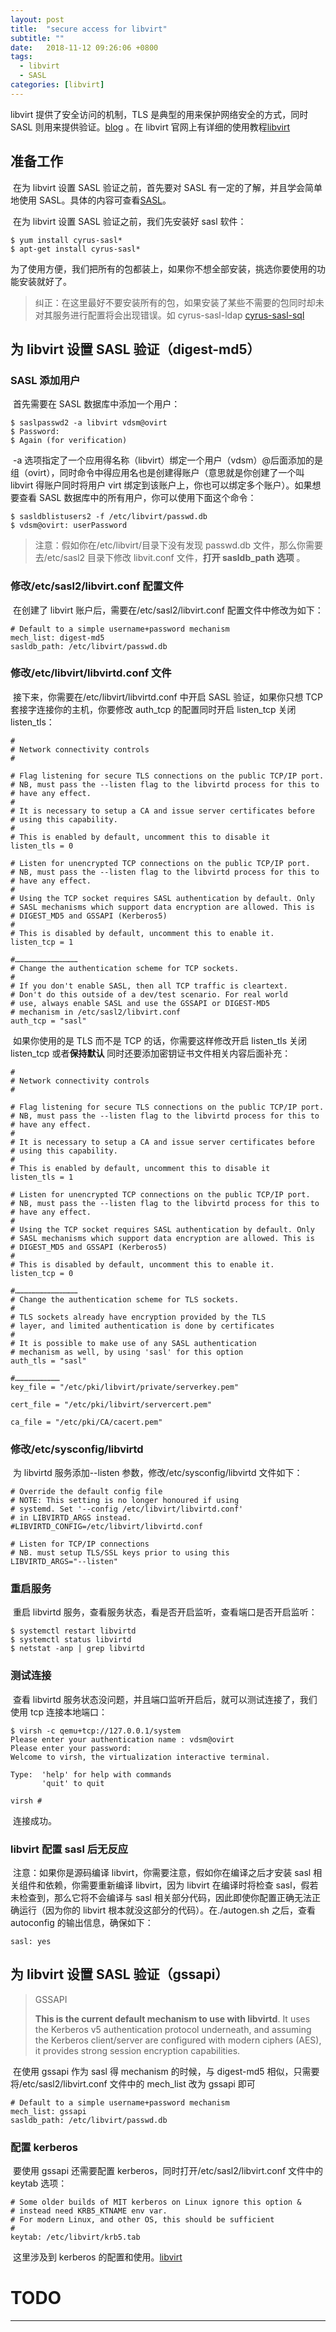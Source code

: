 ```yaml
---
layout: post
title:  "secure access for libvirt"
subtitle: ""
date:   2018-11-12 09:26:06 +0800
tags:
  - libvirt
  - SASL
categories: [libvirt]
---
```


 libvirt 提供了安全访问的机制，TLS 是典型的用来保护网络安全的方式，同时 SASL 则用来提供验证。[blog](http://blog.51cto.com/foxhound/2051024) 。在 libvirt 官网上有详细的使用教程[libvirt](https://libvirt.org/auth.html#ACL_server_sasl) 

## 准备工作

​	在为 libvirt 设置 SASL 验证之前，首先要对 SASL 有一定的了解，并且学会简单地使用 SASL。具体的内容可查看[SASL](G:\博客产出\技术概念\SASL.md)。

​	在为 libvirt 设置 SASL 验证之前，我们先安装好 sasl 软件：

``` shell
$ yum install cyrus-sasl*
$ apt-get install cyrus-sasl*
```

​	为了使用方便，我们把所有的包都装上，如果你不想全部安装，挑选你要使用的功能安装就好了。

> 纠正：在这里最好不要安装所有的包，如果安装了某些不需要的包同时却未对其服务进行配置将会出现错误。如 cyrus-sasl-ldap [cyrus-sasl-sql](http://www.linuxfly.org/post/173/) 

##  为 libvirt 设置 SASL 验证（digest-md5）

### SASL 添加用户

​	首先需要在 SASL 数据库中添加一个用户：

```shell
$ saslpasswd2 -a libvirt vdsm@ovirt
$ Password:
$ Again (for verification)
```

​	-a 选项指定了一个应用得名称（libvirt）绑定一个用户（vdsm）@后面添加的是组（ovirt），同时命令中得应用名也是创建得账户（意思就是你创建了一个叫 libvirt 得账户同时将用户 virt 绑定到该账户上，你也可以绑定多个账户）。如果想要查看 SASL 数据库中的所有用户，你可以使用下面这个命令：

``` shell
$ sasldblistusers2 -f /etc/libvirt/passwd.db
$ vdsm@ovirt: userPassword
```

> 注意：假如你在/etc/libvirt/目录下没有发现 passwd.db 文件，那么你需要去/etc/sasl2 目录下修改 libvit.conf 文件，**打开 sasldb_path 选项** 。

### 修改/etc/sasl2/libvirt.conf 配置文件

 ​	在创建了 libvirt 账户后，需要在/etc/sasl2/libvirt.conf 配置文件中修改为如下：

``` shell
# Default to a simple username+password mechanism
mech_list: digest-md5
sasldb_path: /etc/libvirt/passwd.db
```

### 修改/etc/libvirt/libvirtd.conf 文件

​	接下来，你需要在/etc/libvirt/libvirtd.conf 中开启 SASL 验证，如果你只想 TCP 套接字连接你的主机，你要修改 auth_tcp 的配置同时开启 listen_tcp 关闭 listen_tls：

``` shell
#
# Network connectivity controls
#

# Flag listening for secure TLS connections on the public TCP/IP port.
# NB, must pass the --listen flag to the libvirtd process for this to
# have any effect.
#
# It is necessary to setup a CA and issue server certificates before
# using this capability.
#
# This is enabled by default, uncomment this to disable it
listen_tls = 0

# Listen for unencrypted TCP connections on the public TCP/IP port.
# NB, must pass the --listen flag to the libvirtd process for this to
# have any effect.
#
# Using the TCP socket requires SASL authentication by default. Only
# SASL mechanisms which support data encryption are allowed. This is
# DIGEST_MD5 and GSSAPI (Kerberos5)
#
# This is disabled by default, uncomment this to enable it.
listen_tcp = 1

#……………………………………
# Change the authentication scheme for TCP sockets.
#
# If you don't enable SASL, then all TCP traffic is cleartext.
# Don't do this outside of a dev/test scenario. For real world
# use, always enable SASL and use the GSSAPI or DIGEST-MD5
# mechanism in /etc/sasl2/libvirt.conf
auth_tcp = "sasl"
```

​	如果你使用的是 TLS 而不是 TCP 的话，你需要这样修改开启 listen_tls 关闭 listen_tcp 或者**保持默认** 同时还要添加密钥证书文件相关内容后面补充：

``` shell
#
# Network connectivity controls
#

# Flag listening for secure TLS connections on the public TCP/IP port.
# NB, must pass the --listen flag to the libvirtd process for this to
# have any effect.
#
# It is necessary to setup a CA and issue server certificates before
# using this capability.
#
# This is enabled by default, uncomment this to disable it
listen_tls = 1

# Listen for unencrypted TCP connections on the public TCP/IP port.
# NB, must pass the --listen flag to the libvirtd process for this to
# have any effect.
#
# Using the TCP socket requires SASL authentication by default. Only
# SASL mechanisms which support data encryption are allowed. This is
# DIGEST_MD5 and GSSAPI (Kerberos5)
#
# This is disabled by default, uncomment this to enable it.
listen_tcp = 0

#……………………………………
# Change the authentication scheme for TLS sockets.
#
# TLS sockets already have encryption provided by the TLS
# layer, and limited authentication is done by certificates
#
# It is possible to make use of any SASL authentication
# mechanism as well, by using 'sasl' for this option
auth_tls = "sasl"

#…………………………
key_file = "/etc/pki/libvirt/private/serverkey.pem"

cert_file = "/etc/pki/libvirt/servercert.pem"

ca_file = "/etc/pki/CA/cacert.pem"
```

### 修改/etc/sysconfig/libvirtd

​	为 libvirtd 服务添加--listen 参数，修改/etc/sysconfig/libvirtd 文件如下：

``` shell
# Override the default config file
# NOTE: This setting is no longer honoured if using
# systemd. Set '--config /etc/libvirt/libvirtd.conf'
# in LIBVIRTD_ARGS instead.
#LIBVIRTD_CONFIG=/etc/libvirt/libvirtd.conf

# Listen for TCP/IP connections
# NB. must setup TLS/SSL keys prior to using this
LIBVIRTD_ARGS="--listen"
```

### 重启服务

​	重启 libvirtd 服务，查看服务状态，看是否开启监听，查看端口是否开启监听：

``` shell
$ systemctl restart libvirtd
$ systemctl status libvirtd
$ netstat -anp | grep libvirtd
```

### 测试连接

​	查看 libvirtd 服务状态没问题，并且端口监听开启后，就可以测试连接了，我们使用 tcp 连接本地端口：

``` shell
$ virsh -c qemu+tcp://127.0.0.1/system
Please enter your authentication name : vdsm@ovirt
Please enter your password:
Welcome to virsh, the virtualization interactive terminal.

Type:  'help' for help with commands
       'quit' to quit

virsh #
```

​	连接成功。

### libvirt 配置 sasl 后无反应

​	注意：如果你是源码编译 libvirt，你需要注意，假如你在编译之后才安装 sasl 相关组件和依赖，你需要重新编译 libvirt，因为 libvirt 在编译时将检查 sasl，假若未检查到，那么它将不会编译与 sasl 相关部分代码，因此即使你配置正确无法正确运行（因为你的 libvirt 根本就没这部分的代码）。在./autogen.sh 之后，查看 autoconfig 的输出信息，确保如下：

```plain
sasl: yes
```



##  为 libvirt 设置 SASL 验证（gssapi）

> GSSAPI
>
> **This is the current default mechanism to use with libvirtd**. It uses the Kerberos v5 authentication protocol underneath, and assuming the Kerberos client/server are configured with modern ciphers (AES), it provides strong session encryption capabilities.

​	在使用 gssapi 作为 sasl 得 mechanism 的时候，与 digest-md5 相似，只需要将/etc/sasl2/libvirt.conf 文件中的 mech_list 改为 gssapi 即可

``` shell
# Default to a simple username+password mechanism
mech_list: gssapi
sasldb_path: /etc/libvirt/passwd.db
```

### 配置 kerberos

​	要使用 gssapi 还需要配置 kerberos，同时打开/etc/sasl2/libvirt.conf 文件中的 keytab 选项：

``` shell
# Some older builds of MIT kerberos on Linux ignore this option &
# instead need KRB5_KTNAME env var.
# For modern Linux, and other OS, this should be sufficient
#
keytab: /etc/libvirt/krb5.tab
```

​	这里涉及到 kerberos 的配置和使用。[libvirt](https://libvirt.org/auth.html#ACL_server_sasl)

# TODO



---------------------




